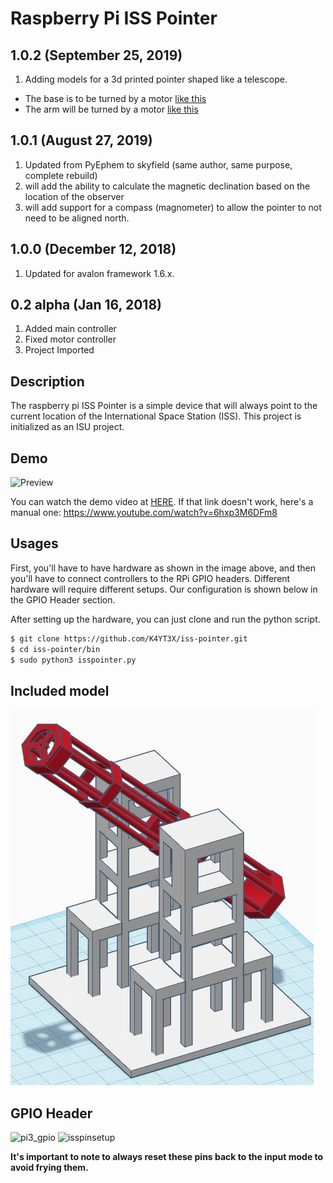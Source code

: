 # Raspberry Pi ISS Pointer

## 1.0.2 (September 25, 2019)
1. Adding models for a 3d printed pointer shaped like a telescope. 
- The base is to be turned by a motor [like this](https://www.ebay.com/sch/i.html?&_nkw=39MM+Thin+2-phase+4-wire+Stepper+Motor&_sacat=0)
- The arm will be turned by a motor [like this](https://www.ebay.com/sch/i.html?&_nkw=Micro+15MM+DC+5V+2-Phase+4-Wire+Metal+Gear+Stepper+Motor&_sacat=0&LH_TitleDesc=0&_osacat=0&_odkw=39MM+Thin+2-phase+4-wire+Stepper+Motor)

## 1.0.1 (August 27, 2019)

1. Updated from PyEphem to skyfield (same author, same purpose, complete rebuild)
2. will add the ability to calculate the magnetic declination based on the location of the observer
3. will add support for a compass (magnometer) to allow the pointer to not need to be aligned north.


## 1.0.0 (December 12, 2018)

1. Updated for avalon framework 1.6.x.

## 0.2 alpha (Jan 16, 2018)

1. Added main controller
1. Fixed motor controller
1. Project Imported

## Description

The raspberry pi ISS Pointer is a simple device that will always point to the current location of the International Space Station (ISS).
This project is initialized as an ISU project.

## Demo

![Preview](https://img.youtube.com/vi/6hxp3M6DFm8/maxresdefault.jpg)

You can watch the demo video at [HERE](https://www.youtube.com/watch?v=6hxp3M6DFm8). If that link doesn't work, here's a manual one: https://www.youtube.com/watch?v=6hxp3M6DFm8

## Usages

First, you'll have to have hardware as shown in the image above, and then you'll have to connect controllers to the RPi GPIO headers. Different hardware will require different setups. Our configuration is shown below in the GPIO Header section.

After setting up the hardware, you can just clone and run the python script.

```bash
$ git clone https://github.com/K4YT3X/iss-pointer.git
$ cd iss-pointer/bin
$ sudo python3 isspointer.py
```

## Included model
![Telescope model](Telescope.jpeg)

## GPIO Header

![pi3_gpio](https://user-images.githubusercontent.com/21986859/34141154-78ec6628-e44d-11e7-8ef6-7ffcb87f79a1.png)
![isspinsetup](https://user-images.githubusercontent.com/21986859/35024318-d426e93e-fb0c-11e7-8e15-41f8bb0b7db9.png)

**It's important to note to always reset these pins back to the input mode to avoid
frying them.**
